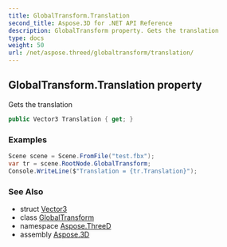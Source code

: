 ```yaml
---
title: GlobalTransform.Translation
second_title: Aspose.3D for .NET API Reference
description: GlobalTransform property. Gets the translation
type: docs
weight: 50
url: /net/aspose.threed/globaltransform/translation/
---
```

## GlobalTransform.Translation property

Gets the translation

```csharp
public Vector3 Translation { get; }
```

### Examples

```csharp
Scene scene = Scene.FromFile("test.fbx");
var tr = scene.RootNode.GlobalTransform;
Console.WriteLine($"Translation = {tr.Translation}");
```

### See Also

* struct [Vector3](../../../aspose.threed.utilities/vector3/)
* class [GlobalTransform](../)
* namespace [Aspose.ThreeD](../../../aspose.threed/)
* assembly [Aspose.3D](../../../)


